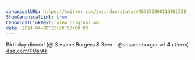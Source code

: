 ```yaml
---
canonicalURL: https://twitter.com/jmjordan/status/453673868113481728
ShowCanonicalLink: true
CanonicalLinkText: View original on
date: 2014-04-08T23:20:53+00:00
---
```

Birthday dinner! (@ Sesame Burgers &amp; Beer - @sesameburger w/ 4 others) [4sq.com/POsrAk](http://4sq.com/POsrAk)